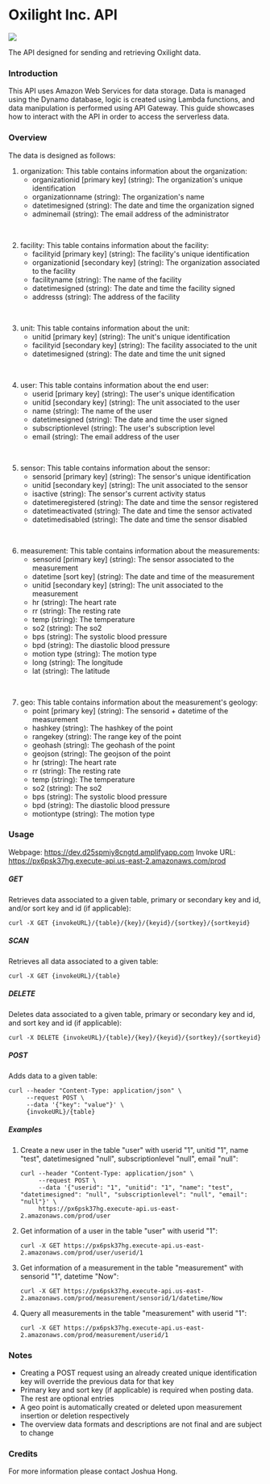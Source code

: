 # Oxilight Inc. API
![](https://d1p9wirkq0k00v.cloudfront.net/wp-content/uploads/2017/11/28074553/oxilight.png)

The API designed for sending and retrieving Oxilight data.

### Introduction
This API uses Amazon Web Services for data storage. Data is managed using the Dynamo database, logic is created using Lambda functions, and data manipulation is performed using API Gateway. This guide showcases how to interact with the API in order to access the serverless data.

### Overview
The data is designed as follows:
1. organization: This table contains information about the organization:
    * organizationid [primary key] (string): The organization's unique identification
    * organizationname (string): The organization's name
    * datetimesigned (string): The date and time the organization signed
    * adminemail (string): The email address of the administrator
<br />

2. facility: This table contains information about the facility:
    * facilityid [primary key] (string): The facility's unique identification
    * organizationid [secondary key] (string): The organization associated to the facility
    * facilityname (string): The name of the facility
    * datetimesigned (string): The date and time the facility signed
    * addresss (string): The address of the facility
<br />

3. unit: This table contains information about the unit:
    * unitid [primary key] (string): The unit's unique identification
    * facilityid [secondary key] (string): The facility associated to the unit
    * datetimesigned (string): The date and time the unit signed
<br />

4. user: This table contains information about the end user:
    * userid [primary key] (string): The user's unique identification
    * unitid [secondary key] (string): The unit associated to the user
    * name (string): The name of the user
    * datetimesigned (string): The date and time the user signed
    * subscriptionlevel (string): The user's subscription level
    * email (string): The email address of the user
<br />

5. sensor: This table contains information about the sensor:
    * sensorid [primary key] (string): The sensor's unique identification
    * unitid [secondary key] (string): The unit associated to the sensor
    * isactive (string): The sensor's current activity status
    * datetimeregistered (string): The date and time the sensor registered
    * datetimeactivated (string): The date and time the sensor activated
    * datetimedisabled (string): The date and time the sensor disabled
<br />

6. measurement: This table contains information about the measurements:
    * sensorid [primary key] (string): The sensor associated to the measurement
    * datetime [sort key] (string): The date and time of the measurement
    * unitid [secondary key] (string): The unit associated to the measurement
    * hr (string): The heart rate
    * rr (string): The resting rate
    * temp (string): The temperature
    * so2 (string): The so2
    * bps (string): The systolic blood pressure
    * bpd (string): The diastolic blood pressure
    * motion type (string): The motion type
    * long (string): The longitude
    * lat (string): The latitude
<br />

7. geo: This table contains information about the measurement's geology:
    * point [primary key] (string): The sensorid + datetime of the measurement
    * hashkey (string): The hashkey of the point
    * rangekey (string): The range key of the point
    * geohash (string): The geohash of the point
    * geojson (string): The geojson of the point
    * hr (string): The heart rate
    * rr (string): The resting rate
    * temp (string): The temperature
    * so2 (string): The so2
    * bps (string): The systolic blood pressure
    * bpd (string): The diastolic blood pressure
    * motiontype (string): The motion type

### Usage
Webpage: https://dev.d25spmiy8cngtd.amplifyapp.com
Invoke URL:  https://px6psk37hg.execute-api.us-east-2.amazonaws.com/prod
##### GET
Retrieves data associated to a given table, primary or secondary key and id, and/or sort key and id (if applicable):
```
curl -X GET {invokeURL}/{table}/{key}/{keyid}/{sortkey}/{sortkeyid}
```
##### SCAN
Retrieves all data associated to a given table:
```
curl -X GET {invokeURL}/{table}
```
##### DELETE
Deletes data associated to a given table, primary or secondary key and id, and sort key and id (if applicable):
```
curl -X DELETE {invokeURL}/{table}/{key}/{keyid}/{sortkey}/{sortkeyid}
```
##### POST
Adds data to a given table:
```
curl --header "Content-Type: application/json" \
     --request POST \
     --data '{"key": "value"}' \
     {invokeURL}/{table}
```

##### Examples
1. Create a new user in the table "user" with userid "1", unitid "1", name "test", datetimesigned "null", subscriptionlevel "null", email "null":
    ```
    curl --header "Content-Type: application/json" \
         --request POST \
         --data '{"userid": "1", "unitid": "1", "name": "test", "datetimesigned": "null", "subscriptionlevel": "null", "email": "null"}' \
         https://px6psk37hg.execute-api.us-east-2.amazonaws.com/prod/user
    ```
2. Get information of a user in the table "user" with userid "1":
    ```
    curl -X GET https://px6psk37hg.execute-api.us-east-2.amazonaws.com/prod/user/userid/1
    ```
3. Get information of a measurement in the table "measurement" with sensorid "1", datetime "Now":
    ```
    curl -X GET https://px6psk37hg.execute-api.us-east-2.amazonaws.com/prod/measurement/sensorid/1/datetime/Now
    ```
4. Query all measurements in the table "measurement" with userid "1":
    ```
    curl -X GET https://px6psk37hg.execute-api.us-east-2.amazonaws.com/prod/measurement/userid/1
    ```

### Notes
* Creating a POST request using an already created unique identification key will override the previous data for that key
* Primary key and sort key (if applicable) is required when posting data. The rest are optional entries
* A geo point is automatically created or deleted upon measurement insertion or deletion respectively
* The overview data formats and descriptions are not final and are subject to change

### Credits
For more information please contact Joshua Hong.
